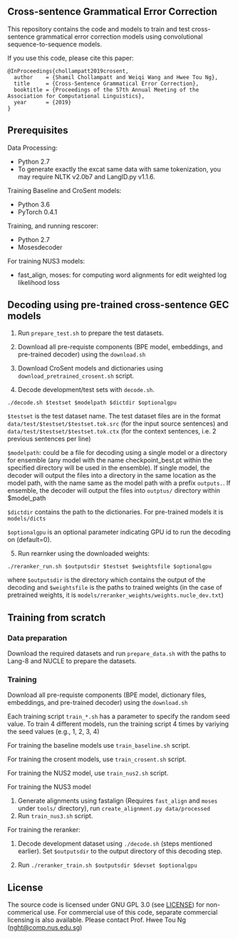 Cross-sentence Grammatical Error Correction
-------------------------------------------

This repository contains the code and models to train and test cross-sentence grammatical error correction models using convolutional sequence-to-sequence models.

If you use this code, please cite this paper:
```
@InProceedings{chollampatt2019crosent,
  author    = {Shamil Chollampatt and Weiqi Wang and Hwee Tou Ng},
  title     = {Cross-Sentence Grammatical Error Correction},
  booktitle = {Proceedings of the 57th Annual Meeting of the Association for Computational Linguistics},
  year      = {2019}
}
```

## Prerequisites

Data Processing:
* Python 2.7
* To generate exactly the excat same data with same tokenization, you may require NLTK v2.0b7 and LangID.py v1.1.6.

Training Baseline and CroSent models:
* Python 3.6
* PyTorch 0.4.1

Training, and running rescorer:
* Python 2.7
* Mosesdecoder

For training NUS3 models:
  - fast_align, moses: for computing word alignments for edit weighted log likelihood loss

## Decoding using pre-trained cross-sentence GEC models

1. Run `prepare_test.sh` to prepare the test datasets.

2. Download all pre-requiste components (BPE model, embeddings, and pre-trained decoder)  using the `download.sh`

3. Download CroSent models and dictionaries using `download_pretrained_crosent.sh` script.

4. Decode development/test sets with `decode.sh`.

```
./decode.sh $testset $modelpath $dictdir $optionalgpu
```
`$testset` is the test dataset name. The test dataset files are in the format `data/test/$testset/$testset.tok.src` (for the input source sentences) and `data/test/$testset/$testset.tok.ctx` (for the context sentences, i.e. 2 previous sentences per line)

`$modelpath`: could be a file for decoding using a single model or a directory for ensemble (any model with the name checkpoint_best.pt within the specified directory will be used in the ensemble). If single model, the decoder will output the files into a directory in the same location as the model path, with the name same as the model path with a prefix `outputs.`. If ensemble, the decoder will output the files into `outptus/` directory within $model_path

`$dictdir` contains the path to the dictionaries. For pre-trained models it is `models/dicts`

`$optionalgpu` is an optional parameter indicating GPU id to run the decoding on (default=0).

5. Run rearnker using the downloaded weights:
```
./reranker_run.sh $outputsdir $testset $weightsfile $optionalgpu
```
where `$outputsdir` is the directory which contains the output of the decoding and `$weightsfile` is the paths to trained weights (in the case of pretrained weights, it is `models/reranker_weights/weights.nucle_dev.txt`)

## Training from scratch

### Data preparation

Download the required datasets and run `prepare_data.sh` with the paths to Lang-8 and NUCLE to prepare the datasets.

### Training

Download all pre-requiste components (BPE model, dictionary files, embeddings, and pre-trained decoder)  using the `download.sh`

Each training script `train_*.sh` has a parameter to specify the random seed value. To train 4 different models, run the training script 4 times by variying the seed values (e.g., 1, 2, 3, 4)

For training the baseline models use `train_baseline.sh` script.

For training the crosent models, use `train_crosent.sh` script.

For training the NUS2 model, use `train_nus2.sh` script.

For training the NUS3 model
1. Generate alignments using fastalign (Requires `fast_align` and `moses` under `tools/` directory), run `create_alignment.py data/processed`
2. Run `train_nus3.sh` script.

For training the reranker:

1. Decode development dataset using `./decode.sh` (steps mentioned earlier). Set `$outputsdir` to the output directory of this decoding step.

2. Run `./reranker_train.sh $outputsdir $devset $optionalgpu`


## License

The source code is licensed under GNU GPL 3.0 (see [LICENSE](LICENSE.md)) for non-commerical use. For commercial use of this code, separate commercial licensing is also available. Please contact Prof. Hwee Tou Ng (nght@comp.nus.edu.sg)

